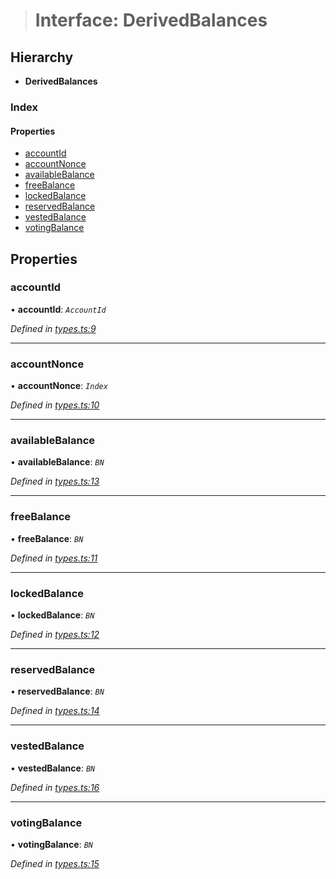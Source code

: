 > # Interface: DerivedBalances

## Hierarchy

* **DerivedBalances**

### Index

#### Properties

* [accountId](_types_.derivedbalances.md#accountid)
* [accountNonce](_types_.derivedbalances.md#accountnonce)
* [availableBalance](_types_.derivedbalances.md#availablebalance)
* [freeBalance](_types_.derivedbalances.md#freebalance)
* [lockedBalance](_types_.derivedbalances.md#lockedbalance)
* [reservedBalance](_types_.derivedbalances.md#reservedbalance)
* [vestedBalance](_types_.derivedbalances.md#vestedbalance)
* [votingBalance](_types_.derivedbalances.md#votingbalance)

## Properties

###  accountId

• **accountId**: *`AccountId`*

*Defined in [types.ts:9](https://github.com/polkadot-js/api/blob/01eaef2/packages/api-derive/src/types.ts#L9)*

___

###  accountNonce

• **accountNonce**: *`Index`*

*Defined in [types.ts:10](https://github.com/polkadot-js/api/blob/01eaef2/packages/api-derive/src/types.ts#L10)*

___

###  availableBalance

• **availableBalance**: *`BN`*

*Defined in [types.ts:13](https://github.com/polkadot-js/api/blob/01eaef2/packages/api-derive/src/types.ts#L13)*

___

###  freeBalance

• **freeBalance**: *`BN`*

*Defined in [types.ts:11](https://github.com/polkadot-js/api/blob/01eaef2/packages/api-derive/src/types.ts#L11)*

___

###  lockedBalance

• **lockedBalance**: *`BN`*

*Defined in [types.ts:12](https://github.com/polkadot-js/api/blob/01eaef2/packages/api-derive/src/types.ts#L12)*

___

###  reservedBalance

• **reservedBalance**: *`BN`*

*Defined in [types.ts:14](https://github.com/polkadot-js/api/blob/01eaef2/packages/api-derive/src/types.ts#L14)*

___

###  vestedBalance

• **vestedBalance**: *`BN`*

*Defined in [types.ts:16](https://github.com/polkadot-js/api/blob/01eaef2/packages/api-derive/src/types.ts#L16)*

___

###  votingBalance

• **votingBalance**: *`BN`*

*Defined in [types.ts:15](https://github.com/polkadot-js/api/blob/01eaef2/packages/api-derive/src/types.ts#L15)*